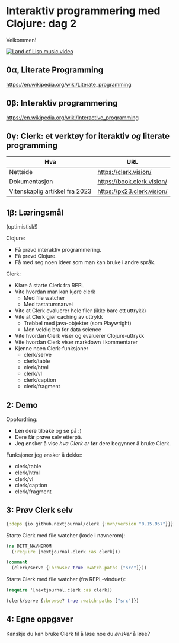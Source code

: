 # Interaktiv programmering med Clojure: dag 2

Velkommen!

[![Land of Lisp music video](https://img.youtube.com/vi/HM1Zb3xmvMc/0.jpg)](https://www.youtube.com/watch?v=HM1Zb3xmvMc)

## 0α, Literate Programming

https://en.wikipedia.org/wiki/Literate_programming

## 0β: Interaktiv programmering

https://en.wikipedia.org/wiki/Interactive_programming

## 0γ: Clerk: et verktøy for iteraktiv _og_ literate programming

| Hva                            | URL                        |
|--------------------------------|----------------------------|
| Nettside                       | https://clerk.vision/      |
| Dokumentasjon                  | https://book.clerk.vision/ |
| Vitenskaplig artikkel fra 2023 | https://px23.clerk.vision/ |

## 1β: Læringsmål

(optimistisk!)

Clojure:

- Få prøvd interaktiv programmering.
- Få prøvd Clojure.
- Få med seg noen ideer som man kan bruke i andre språk.

Clerk:

- Klare å starte Clerk fra REPL
- Vite hvordan man kan kjøre clerk
  - Med file watcher
  - Med tastatursnarvei
- Vite at Clerk evaluerer hele filer (ikke bare ett uttrykk)
- Vite at Clerk gjør caching av uttrykk
  - Trøbbel med java-objekter (som Playwright)
  - Men veldig bra for data science
- Vite hvordan Clerk viser og evaluerer Clojure-uttrykk
- Vite hvordan Clerk viser markdown i kommentarer
- Kjenne noen Clerk-funksjoner
  - clerk/serve
  - clerk/table
  - clerk/html
  - clerk/vl
  - clerk/caption
  - clerk/fragment

## 2: Demo

Oppfordring:

- Len dere tilbake og se på :)
- Dere får prøve selv etterpå.
- Jeg ønsker å vise _hva Clerk er_ før dere begynner å bruke Clerk.

Funksjoner jeg ønsker å dekke:

- clerk/table
- clerk/html
- clerk/vl
- clerk/caption
- clerk/fragment

## 3: Prøv Clerk selv

``` clojure
{:deps {io.github.nextjournal/clerk {:mvn/version "0.15.957"}}}
```

Starte Clerk med file watcher (kode i navnerom):

``` clojure
(ns DITT_NAVNEROM
  (:require [nextjournal.clerk :as clerk]))

(comment
  (clerk/serve {:browse? true :watch-paths ["src"]}))
```

Starte Clerk med file watcher (fra REPL-vinduet):

``` clojure
(require '[nextjournal.clerk :as clerk])

(clerk/serve {:browse? true :watch-paths ["src"]})
```

## 4: Egne oppgaver

Kanskje du kan bruke Clerk til å løse noe du _ønsker_ å løse?
